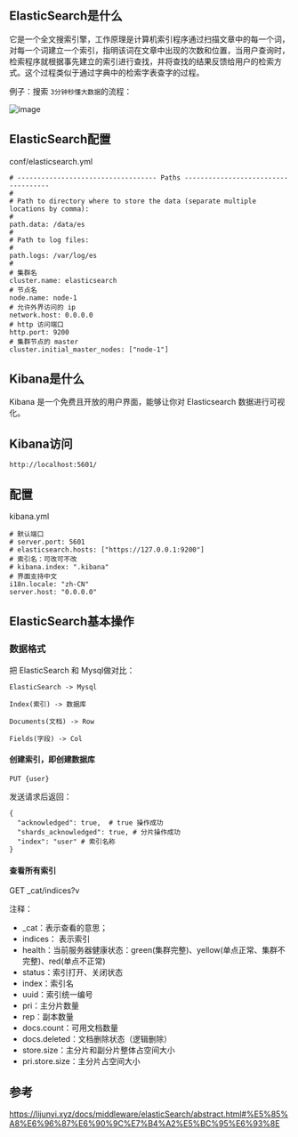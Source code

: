 ## ElasticSearch是什么

它是一个全文搜索引擎，工作原理是计算机索引程序通过扫描文章中的每一个词，对每一个词建立一个索引，指明该词在文章中出现的次数和位置，当用户查询时，检索程序就根据事先建立的索引进行查找，并将查找的结果反馈给用户的检索方式。这个过程类似于通过字典中的检索字表查字的过程。

例子：搜索 `3分钟秒懂大数据`的流程：

![image](https://github.com/chenqiaorui/L3arn/assets/28795155/25b9c255-13d9-4092-8045-0d862ba3f44c)

## ElasticSearch配置

conf/elasticsearch.yml

```
# ----------------------------------- Paths ------------------------------------
#
# Path to directory where to store the data (separate multiple locations by comma):
#
path.data: /data/es
#
# Path to log files:
#
path.logs: /var/log/es
#
# 集群名
cluster.name: elasticsearch
# 节点名
node.name: node-1
# 允许外界访问的 ip
network.host: 0.0.0.0
# http 访问端口
http.port: 9200
# 集群节点的 master
cluster.initial_master_nodes: ["node-1"]
```

## Kibana是什么

Kibana 是一个免费且开放的用户界面，能够让你对 Elasticsearch 数据进行可视化。

## Kibana访问

`http://localhost:5601/`

## 配置

kibana.yml

```
# 默认端口
# server.port: 5601
# elasticsearch.hosts: ["https://127.0.0.1:9200"]
# 索引名：可改可不改
# kibana.index: ".kibana"
# 界面支持中文
i18n.locale: "zh-CN"
server.host: "0.0.0.0"
```

## ElasticSearch基本操作

### 数据格式

把 ElasticSearch 和 Mysql做对比：

```
ElasticSearch -> Mysql

Index(索引) -> 数据库

Documents(文档) -> Row

Fields(字段) -> Col
```

#### 创建索引，即创建数据库

```
PUT {user}
```

发送请求后返回：

```
{
  "acknowledged": true,  # true 操作成功
  "shards_acknowledged": true, # 分片操作成功
  "index": "user" # 索引名称
}
```

#### 查看所有索引

GET _cat/indices?v

注释：

- _cat：表示查看的意思；
- indices： 表示索引
- health：当前服务器健康状态：green(集群完整)、yellow(单点正常、集群不完整)、red(单点不正常)
- status：索引打开、关闭状态
- index：索引名
- uuid：索引统一编号
- pri：主分片数量
- rep：副本数量
- docs.count：可用文档数量
- docs.deleted：文档删除状态（逻辑删除）
- store.size：主分片和副分片整体占空间大小
- pri.store.size：主分片占空间大小

## 参考

https://lijunyi.xyz/docs/middleware/elasticSearch/abstract.html#%E5%85%A8%E6%96%87%E6%90%9C%E7%B4%A2%E5%BC%95%E6%93%8E
